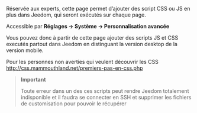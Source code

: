 Réservée aux experts, cette page permet d’ajouter des script CSS ou JS
en plus dans Jeedom, qui seront exécutés sur chaque page.

Accessible par **Réglages → Système → Personnalisation avancée**

Vous pouvez donc à partir de cette page ajouter des scripts JS et CSS
executés partout dans Jeedom en distinguant la version desktop de la
version mobile.

Pour les personnes non averties qui veulent découvrir les CSS
<http://css.mammouthland.net/premiers-pas-en-css.php>

> **Important**
>
> Toute erreur dans un des ces scripts peut rendre Jeedom totalement
> indisponible et il faudra se connecter en SSH et supprimer les
> fichiers de customisation pour pouvoir le récupérer
